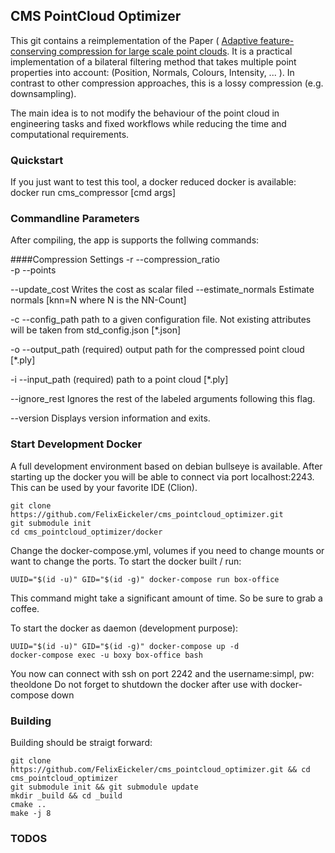 ## CMS PointCloud Optimizer
This git contains a reimplementation of the Paper (
[Adaptive feature-conserving compression for large scale point clouds](https://www.researchgate.net/publication/348431058_Adaptive_feature-conserving_compression_for_large_scale_point_clouds#fullTextFileContent). 
It is a practical implementation of a bilateral filtering method that takes multiple point properties into account:
(Position, Normals, Colours, Intensity, ... ). In contrast to other compression approaches, this is a lossy compression (e.g. downsampling).

The main idea is to not modify the behaviour of the point cloud in engineering tasks and fixed workflows while reducing the time and computational requirements. 

### Quickstart
If you just want to test this tool, a docker reduced docker is available:
docker run cms_compressor [cmd args] 

### Commandline Parameters
After compiling, the app is supports the follwing commands:

####Compression Settings
-r --compression_ratio  
-p --points  

--update_cost  Writes the cost as scalar filed
--estimate_normals Estimate normals [knn=N where N is the NN-Count]

-c --config_path path to a given configuration file. Not existing attributes will be
taken from std_config.json [*.json]

-o --output_path
(required)  output path for the compressed point cloud [*.ply]

-i --input_path 
(required)  path to a point cloud [*.ply]

--ignore_rest
Ignores the rest of the labeled arguments following this flag.

--version
Displays version information and exits.





### Start Development Docker
A full development environment based on debian bullseye is available. After starting up the docker you will
be able to connect via port localhost:2243. This can be used by your favorite IDE (Clion).

```
git clone https://github.com/FelixEickeler/cms_pointcloud_optimizer.git
git submodule init
cd cms_pointcloud_optimizer/docker
```
Change the docker-compose.yml, volumes if you need to change mounts or want to change the ports.
To start the docker built  / run:
```
UUID="$(id -u)" GID="$(id -g)" docker-compose run box-office
```
This command might take a significant amount of time. So be sure to grab a coffee.

To start the docker as daemon (development purpose):
```
UUID="$(id -u)" GID="$(id -g)" docker-compose up -d
docker-compose exec -u boxy box-office bash
```

You now can connect with ssh on port 2242 and the username:simpl, pw: theoldone
Do not forget to shutdown the docker after use with docker-compose down

### Building 
Building should be straigt forward:
```
git clone https://github.com/FelixEickeler/cms_pointcloud_optimizer.git && cd cms_pointcloud_optimizer 
git submodule init && git submodule update
mkdir _build && cd _build
cmake ..
make -j 8
```
### TODOS